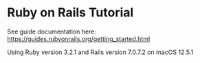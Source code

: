 # Ruby on Rails Tutorial

See guide documentation here: https://guides.rubyonrails.org/getting_started.html

Using Ruby version 3.2.1 and Rails version 7.0.7.2 on macOS 12.5.1
